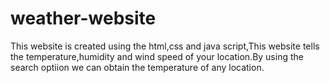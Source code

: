 # weather-website
This website is created using the html,css and java script,This website tells the temperature,humidity and wind speed of your location.By using the search optiion we can obtain the temperature of any location.
